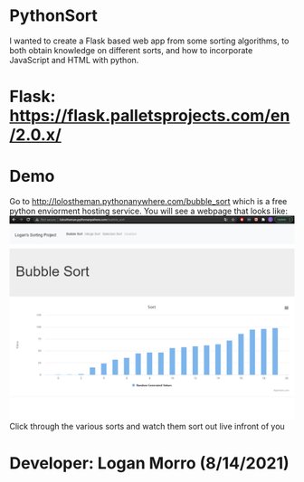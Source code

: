 # PythonSort
I wanted to create a Flask based web app from some sorting algorithms, to both obtain knowledge on different sorts, and how to incorporate JavaScript and HTML with python.
# Flask: https://flask.palletsprojects.com/en/2.0.x/
# Demo
Go to http://lolostheman.pythonanywhere.com/bubble_sort which is a free python enviorment hosting service.
You will see a webpage that looks like:
![alt text](https://github.com/lolostheman/PythonSort/blob/main/snip1.PNG?raw=true)
Click through the various sorts and watch them sort out live infront of you

# Developer: Logan Morro (8/14/2021)

